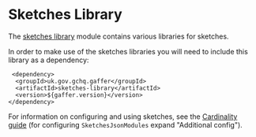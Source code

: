 # Sketches Library

The [sketches library](https://github.com/gchq/Gaffer/tree/master/library/sketches-library) module contains various libraries for sketches.

In order to make use of the sketches libraries you will need to include this library as a dependency:
```
 <dependency>
  <groupId>uk.gov.gchq.gaffer</groupId>
  <artifactId>sketches-library</artifactId>
  <version>${gaffer.version}</version>
</dependency>
```

For information on configuring and using sketches, see the [Cardinality guide](../../getting-started/guide/cardinality.md#how-to-add-cardinality-to-your-graph) (for configuring `SketchesJsonModules` expand "Additional config").
